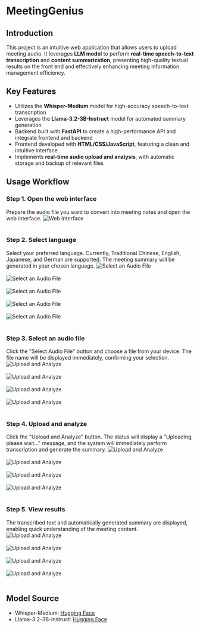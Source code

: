 # MeetingGenius

## Introduction
This project is an intuitive web application that allows users to upload meeting audio. It leverages **LLM model** to perform **real-time speech-to-text transcription** and **content summarization**, presenting high-quality textual results on the front end and effectively enhancing meeting information management efficiency.

## Key Features
- Utilizes the **Whisper-Medium** model for high-accuracy speech-to-text transcription
- Leverages the **Llama-3.2-3B-Instruct** model for automated summary generation
- Backend built with **FastAPI** to create a high-performance API and integrate frontend and backend
- Frontend developed with **HTML/CSS/JavaScript**, featuring a clean and intuitive interface
- Implements **real-time audio upload and analysis**, with automatic storage and backup of relevant files

## Usage Workflow
### Step 1. Open the web interface
Prepare the audio file you want to convert into meeting notes and open the web interface.
![Web Interface](screenshot/1_web_interface.png)<br><br>
### Step 2. Select language
Select your preferred language. Currently, Traditional Chinese, English, Japanese, and German are supported. The meeting summary will be generated in your chosen language.
![Select an Audio File](screenshot/2_select_language.png)<br><br>
![Select an Audio File](screenshot/2_1_select_language_Chinese.png)<br><br>
![Select an Audio File](screenshot/2_2_select_language_English.png)<br><br>
![Select an Audio File](screenshot/2_3_select_language_Japanese.png)<br><br>
![Select an Audio File](screenshot/2_4_select_language_German.png)<br><br>
### Step 3. Select an audio file
Click the "Select Audio File" button and choose a file from your device. The file name will be displayed immediately, confirming your selection.
![Upload and Analyze](screenshot/3_1_select_an_audio_file_Chinese.png)<br><br>
![Upload and Analyze](screenshot/3_2_select_an_audio_file_English.png)<br><br>
![Upload and Analyze](screenshot/3_3_select_an_audio_file_Japanese.png)<br><br>
![Upload and Analyze](screenshot/3_4_select_an_audio_file_German.png)<br><br>
### Step 4. Upload and analyze
Click the "Upload and Analyze" button. The status will display a "Uploading, please wait..." message, and the system will immediately perform transcription and generate the summary.
![Upload and Analyze](screenshot/4_1_upload_and_analyze_Chinese.png)<br><br>
![Upload and Analyze](screenshot/4_2_upload_and_analyze_English.png)<br><br>
![Upload and Analyze](screenshot/4_3_upload_and_analyze_Japanese.png)<br><br>
![Upload and Analyze](screenshot/4_4_upload_and_analyze_German.png)<br><br>
### Step 5. View results
The transcribed text and automatically generated summary are displayed, enabling quick understanding of the meeting content.
![Upload and Analyze](screenshot/5_1_view_results_Chinese.png)<br><br>
![Upload and Analyze](screenshot/5_2_view_results_English.png)<br><br>
![Upload and Analyze](screenshot/5_3_view_results_Japanese.png)<br><br>
![Upload and Analyze](screenshot/5_4_view_results_German.png)<br><br>

## Model Source
- Whisper-Medium: [Hugging Face](https://huggingface.co/openai/whisper-medium)
- Llama-3.2-3B-Instruct: [Hugging Face](https://huggingface.co/meta-llama/Llama-3.2-3B-Instruct)




